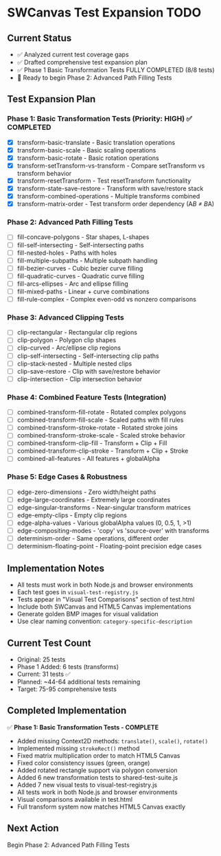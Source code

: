 # SWCanvas Test Expansion TODO

## Current Status
- ✅ Analyzed current test coverage gaps  
- ✅ Drafted comprehensive test expansion plan
- ✅ Phase 1 Basic Transformation Tests FULLY COMPLETED (8/8 tests)
- 🔄 Ready to begin Phase 2: Advanced Path Filling Tests

## Test Expansion Plan

### Phase 1: Basic Transformation Tests (Priority: HIGH) ✅ COMPLETED
- [x] transform-basic-translate - Basic translation operations
- [x] transform-basic-scale - Basic scaling operations  
- [x] transform-basic-rotate - Basic rotation operations
- [x] transform-setTransform-vs-transform - Compare setTransform vs transform behavior
- [x] transform-resetTransform - Test resetTransform functionality
- [x] transform-state-save-restore - Transform with save/restore stack
- [x] transform-combined-operations - Multiple transforms combined
- [x] transform-matrix-order - Test transform order dependency (A*B ≠ B*A)

### Phase 2: Advanced Path Filling Tests
- [ ] fill-concave-polygons - Star shapes, L-shapes
- [ ] fill-self-intersecting - Self-intersecting paths
- [ ] fill-nested-holes - Paths with holes
- [ ] fill-multiple-subpaths - Multiple subpath handling
- [ ] fill-bezier-curves - Cubic bezier curve filling
- [ ] fill-quadratic-curves - Quadratic curve filling  
- [ ] fill-arcs-ellipses - Arc and ellipse filling
- [ ] fill-mixed-paths - Linear + curve combinations
- [ ] fill-rule-complex - Complex even-odd vs nonzero comparisons

### Phase 3: Advanced Clipping Tests
- [ ] clip-rectangular - Rectangular clip regions
- [ ] clip-polygon - Polygon clip shapes
- [ ] clip-curved - Arc/ellipse clip regions
- [ ] clip-self-intersecting - Self-intersecting clip paths
- [ ] clip-stack-nested - Multiple nested clips
- [ ] clip-save-restore - Clip with save/restore behavior
- [ ] clip-intersection - Clip intersection behavior

### Phase 4: Combined Feature Tests (Integration)
- [ ] combined-transform-fill-rotate - Rotated complex polygons
- [ ] combined-transform-fill-scale - Scaled paths with fill rules
- [ ] combined-transform-stroke-rotate - Rotated stroke joins
- [ ] combined-transform-stroke-scale - Scaled stroke behavior
- [ ] combined-transform-clip-fill - Transform + Clip + Fill
- [ ] combined-transform-clip-stroke - Transform + Clip + Stroke
- [ ] combined-all-features - All features + globalAlpha

### Phase 5: Edge Cases & Robustness
- [ ] edge-zero-dimensions - Zero width/height paths
- [ ] edge-large-coordinates - Extremely large coordinates
- [ ] edge-singular-transforms - Near-singular transform matrices
- [ ] edge-empty-clips - Empty clip regions
- [ ] edge-alpha-values - Various globalAlpha values (0, 0.5, 1, >1)
- [ ] edge-compositing-modes - 'copy' vs 'source-over' with transforms
- [ ] determinism-order - Same operations, different order
- [ ] determinism-floating-point - Floating-point precision edge cases

## Implementation Notes
- All tests must work in both Node.js and browser environments
- Each test goes in `visual-test-registry.js` 
- Tests appear in "Visual Test Comparisons" section of test.html
- Include both SWCanvas and HTML5 Canvas implementations
- Generate golden BMP images for visual validation
- Use clear naming convention: `category-specific-description`

## Current Test Count
- Original: 25 tests
- Phase 1 Added: 6 tests (transforms)
- Current: 31 tests ✅
- Planned: ~44-64 additional tests remaining
- Target: 75-95 comprehensive tests

## Completed Implementation
✅ **Phase 1: Basic Transformation Tests - COMPLETE**
- Added missing Context2D methods: `translate()`, `scale()`, `rotate()`
- Implemented missing `strokeRect()` method
- Fixed matrix multiplication order to match HTML5 Canvas
- Fixed color consistency issues (green, orange)
- Added rotated rectangle support via polygon conversion
- Added 6 new transformation tests to shared-test-suite.js
- Added 7 new visual tests to visual-test-registry.js  
- All tests work in both Node.js and browser environments
- Visual comparisons available in test.html
- Full transform system now matches HTML5 Canvas exactly

## Next Action
Begin Phase 2: Advanced Path Filling Tests